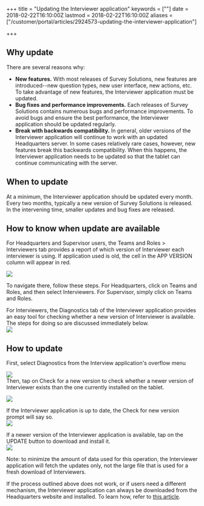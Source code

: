 +++
title = "Updating the Interviewer application"
keywords = [""]
date = 2018-02-22T16:10:00Z
lastmod = 2018-02-22T16:10:00Z
aliases = ["/customer/portal/articles/2924573-updating-the-interviewer-application"]

+++

Why update
----------

There are several reasons why:

-   **New features.** With most releases of Survey Solutions, new
    features are introduced--new question types, new user interface, new
    actions, etc. To take advantage of new features, the Interviewer
    application must be updated.
-   **Bug fixes and performance improvements.** Each releases of Survey
    Solutions contains numerous bugs and performance improvements. To
    avoid bugs and ensure the best performance, the Interviewer
    application should be updated regularly.
-   **Break with backwards compatibility.** In general, older versions
    of the Interviewer application will continue to work with an updated
    Headquarters server. In some cases relatively rare cases, however,
    new features break this backwards compatibility. When this happens,
    the Interviewer application needs to be updated so that the tablet
    can continue communicating with the server.

When to update
--------------

At a minimum, the Interviewer application should be updated every month.
Every two months, typically a new version of Survey Solutions is
released. In the intervening time, smaller updates and bug fixes are
released.

How to know when update are available
-------------------------------------

For Headquarters and Supervisor users, the Teams and Roles &gt;
Interviewers tab provides a report of which version of Interviewer each
interviewer is using. If application used is old, the cell in the APP
VERSION column will appear in red.  
  
![](/images/858257.png)  
  
To navigate there, follow these steps. For Headquarters, click on Teams
and Roles, and then select Interviewers. For Supervisor, simply click on
Teams and Roles.  
  
For Interviewers, the Diagnostics tab of the Interviewer application
provides an easy tool for checking whether a new version of Interviewer
is available. The steps for doing so are discussed immediately below.  
![](/images/858258.png)

How to update
-------------

First, select Diagnostics from the Interview application's overflow
menu  
  
![](/images/858259.png)  
Then, tap on Check for a new version to check whether a newer version of
Interviewer exists than the one currently installed on the tablet.  
  
![](/images/858258.png)  
  
If the Interviewer application is up to date, the Check for new version
prompt will say so.  
![](/images/858260.png)  
  
If a newer version of the Interviewer application is available, tap on
the UPDATE button to download and install it.  
![](/images/858262.png)  
  
Note: to minimize the amount of data used for this operation, the
Interviewer application will fetch the updates only, not the large file
that is used for a fresh download of Interviewers.  
  
If the process outlined above does not work, or if users need a
different mechanism, the Interviewer application can always be
downloaded from the Headquarters website and installed. To learn how,
refer to [this
article](http://support.mysurvey.solutions/customer/en/portal/articles/2475216-download-and-install-the-interviewer-application?b_id=12728).
